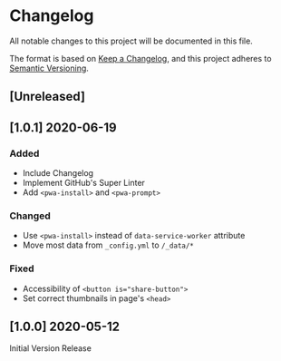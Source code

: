 # Changelog
All notable changes to this project will be documented in this file.

The format is based on [Keep a Changelog](https://keepachangelog.com/en/1.0.0/),
and this project adheres to [Semantic Versioning](https://semver.org/spec/v2.0.0.html).

## [Unreleased]

## [1.0.1] 2020-06-19
### Added
- Include Changelog
- Implement GitHub's Super Linter
- Add `<pwa-install>` and `<pwa-prompt>`

### Changed
- Use `<pwa-install>` instead of `data-service-worker` attribute
- Move most data from `_config.yml` to `/_data/*`

### Fixed
- Accessibility of `<button is="share-button">`
- Set correct thumbnails in page's `<head>`

## [1.0.0] 2020-05-12
Initial Version Release
